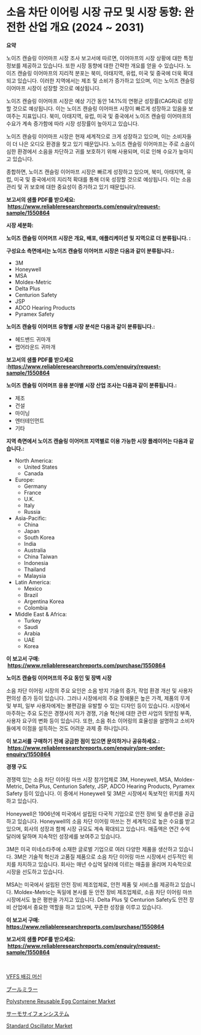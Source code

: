 <p><h1>소음 차단 이어링 시장 규모 및 시장 동향: 완전한 산업 개요 (2024 ~ 2031)</h1></p><p><strong>요약</strong></p>
<p><p>노이즈 캔슬링 이어마프 시장 조사 보고서에 따르면, 이어마프의 시장 상황에 대한 특정 정보를 제공하고 있습니다. 또한 시장 동향에 대한 간략한 개요를 얻을 수 있습니다. 노이즈 캔슬링 이어마프의 지리적 분포는 북미, 아태지역, 유럽, 미국 및 중국에 더욱 확대되고 있습니다. 이러한 지역에서는 제조 및 소비가 증가하고 있으며, 이는 노이즈 캔슬링 이어마프 시장이 성장할 것으로 예상됩니다.</p><p>노이즈 캔슬링 이어마프 시장은 예상 기간 동안 14.1%의 연평균 성장률(CAGR)로 성장할 것으로 예상됩니다. 이는 노이즈 캔슬링 이어마프 시장이 빠르게 성장하고 있음을 보여주는 지표입니다. 북미, 아태지역, 유럽, 미국 및 중국에서 노이즈 캔슬링 이어마프의 수요가 계속 증가함에 따라 시장 성장률이 높아지고 있습니다.</p><p>노이즈 캔슬링 이어마프 시장은 현재 세계적으로 크게 성장하고 있으며, 이는 소비자들이 더 나은 오디오 환경을 찾고 있기 때문입니다. 노이즈 캔슬링 이어마프는 주로 소음이 심한 환경에서 소음을 차단하고 귀를 보호하기 위해 사용되며, 이로 인해 수요가 높아지고 있습니다.</p><p>종합하면, 노이즈 캔슬링 이어마프 시장은 빠르게 성장하고 있으며, 북미, 아태지역, 유럽, 미국 및 중국에서의 지리적 확대를 통해 더욱 성장할 것으로 예상됩니다. 이는 소음 관리 및 귀 보호에 대한 중요성이 증가하고 있기 때문입니다.</p></p>
<p><strong>보고서의 샘플 PDF를 받으세요: &nbsp;<a href="https://www.reliableresearchreports.com/enquiry/request-sample/1550864">https://www.reliableresearchreports.com/enquiry/request-sample/1550864</a></strong></p>
<p><strong>시장 세분화:</strong></p>
<p><strong> 노이즈 캔슬링 이어머프 시장은 개요, 배포, 애플리케이션 및 지역으로 더 분류됩니다. :</strong></p>
<p><strong>구성요소 측면에서는 노이즈 캔슬링 이어머프 시장은 다음과 같이 분류됩니다.:</strong></p>
<p><ul><li>3M</li><li>Honeywell</li><li>MSA</li><li>Moldex-Metric</li><li>Delta Plus</li><li>Centurion Safety</li><li>JSP</li><li>ADCO Hearing Products</li><li>Pyramex Safety</li></ul></p>
<p><strong> 노이즈 캔슬링 이어머프 유형별 시장 분석은 다음과 같이 분류됩니다.:</strong></p>
<p><ul><li>헤드밴드 귀마개</li><li>랩어라운드 귀마개</li></ul></p>
<p><strong>보고서의 샘플 PDF를 받으세요 :<a href="https://www.reliableresearchreports.com/enquiry/request-sample/1550864">https://www.reliableresearchreports.com/enquiry/request-sample/1550864</a></strong></p>
<p><strong> 노이즈 캔슬링 이어머프 응용 분야별 시장 산업 조사는 다음과 같이 분류됩니다.:</strong></p>
<p><ul><li>제조</li><li>건설</li><li>마이닝</li><li>엔터테인먼트</li><li>기타</li></ul></p>
<p><strong>지역 측면에서 노이즈 캔슬링 이어머프 지역별로 이용 가능한 시장 플레이어는 다음과 같습니다.:</strong></p>
<p><ul>
    <li>
        North America:
        <ul>
            <li>United States</li>
            <li>Canada</li>
        </ul>
    </li>
    <li>
        Europe:
        <ul>
            <li>Germany</li>
            <li>France</li>
            <li>U.K.</li>
            <li>Italy</li>
            <li>Russia</li>
        </ul>
    </li>
    <li>
        Asia-Pacific:
        <ul>
            <li>China</li>
            <li>Japan</li>
            <li>South Korea</li>
            <li>India</li>
            <li>Australia</li>
            <li>China Taiwan</li>
            <li>Indonesia</li>
            <li>Thailand</li>
            <li>Malaysia</li>
        </ul>
    </li>
    <li>
        Latin America:
        <ul>
            <li>Mexico</li>
            <li>Brazil</li>
            <li>Argentina Korea</li>
            <li>Colombia</li>
        </ul>
    </li>
    <li>
        Middle East & Africa:
        <ul>
            <li>Turkey</li>
            <li>Saudi</li>
            <li>Arabia</li>
            <li>UAE</li>
            <li>Korea</li>
        </ul>
    </li>
    </ul></p>
<p><strong>이 보고서 구매: &nbsp;<a href="https://www.reliableresearchreports.com/purchase/1550864">https://www.reliableresearchreports.com/purchase/1550864</a></strong></p>
<p><strong>노이즈 캔슬링 이어머프의 주요 동인 및 장벽 시장</strong></p>
<p><p>소음 차단 이어링 시장의 주요 요인은 소음 방지 기술의 증가, 작업 환경 개선 및 사용자 편의성 증가 등이 있습니다. 그러나 시장에서의 주요 장애물은 높은 가격, 제품의 무게 및 부피, 일부 사용자에게는 불편감을 유발할 수 있는 디자인 등이 있습니다. 시장에서 마주하는 주요 도전은 경쟁사의 저가 경쟁, 기술 혁신에 대한 관련 사업의 뒷받침 부족, 사용자 요구의 변화 등이 있습니다. 또한, 소음 취소 이어링의 효율성을 설명하고 소비자들에게 이점을 설득하는 것도 어려운 과제 중 하나입니다.</p></p>
<p><strong>이 보고서를 구매하기 전에 궁금한 점이 있으면 문의하거나 공유하세요.: &nbsp;<a href="https://www.reliableresearchreports.com/enquiry/pre-order-enquiry/1550864">https://www.reliableresearchreports.com/enquiry/pre-order-enquiry/1550864</a></strong></p>
<p><strong>경쟁 구도</strong></p>
<p><p>경쟁력 있는 소음 차단 이어링 마쓰 시장 참가업체로 3M, Honeywell, MSA, Moldex-Metric, Delta Plus, Centurion Safety, JSP, ADCO Hearing Products, Pyramex Safety 등이 있습니다. 이 중에서 Honeywell 및 3M은 시장에서 독보적인 위치를 차지하고 있습니다.</p><p>Honeywell은 1906년에 미국에서 설립된 다국적 기업으로 안전 장비 및 솔루션을 공급하고 있습니다. Honeywell의 소음 차단 이어링 마쓰는 전 세계적으로 높은 수요를 받고 있으며, 회사의 성장과 함께 시장 규모도 계속 확대되고 있습니다. 매출액은 연간 수억 달러에 달하며 지속적인 성장세를 보여주고 있습니다.</p><p>3M은 미국 미네소타주에 소재한 글로벌 기업으로 여러 다양한 제품을 생산하고 있습니다. 3M은 기술적 혁신과 고품질 제품으로 소음 차단 이어링 마쓰 시장에서 선두적인 위치를 차지하고 있습니다. 회사는 매년 수십억 달러에 이르는 매출을 올리며 지속적으로 시장을 선도하고 있습니다.</p><p>MSA는 미국에서 설립된 안전 장비 제조업체로, 안전 제품 및 서비스를 제공하고 있습니다. Moldex-Metric는 독일에 본사를 둔 안전 장비 제조업체로, 소음 차단 이어링 마쓰 시장에서도 높은 평판을 가지고 있습니다. Delta Plus 및 Centurion Safety도 안전 장비 산업에서 중요한 역할을 하고 있으며, 꾸준한 성장을 이루고 있습니다.</p></p>
<p><strong>이 보고서 구매: &nbsp; <a href="https://www.reliableresearchreports.com/purchase/1550864">https://www.reliableresearchreports.com/purchase/1550864</a></strong></p>
<p><strong>보고서의 샘플 PDF를 받으세요: &nbsp;<a href="https://www.reliableresearchreports.com/enquiry/request-sample/1550864">https://www.reliableresearchreports.com/enquiry/request-sample/1550864</a></strong><strong></strong></p>
<p>&nbsp;</p>
<p><p><a href="https://github.com/Maeennan456456/Market-Research-Report-List-1/blob/main/99951166377.md">VFFS 배깅 머신</a></p><p><a href="https://github.com/adcxff01450218/Market-Research-Report-List-1/blob/main/39927017413.md">プールミラー</a></p><p><a href="https://github.com/jhcraigie/Market-Research-Report-List-2/blob/main/polystyrene-reusable-egg-container-market.md">Polystyrene Reusable Egg Container Market</a></p><p><a href="https://github.com/ReyesKohler20231/Market-Research-Report-List-1/blob/main/87929297414.md">サーモサイフォンシステム</a></p><p><a href="https://issuu.com/reportprime-2/docs/standard-oscillator-market-size-2030.pptx">Standard Oscillator Market</a></p></p>